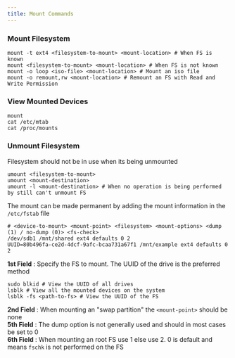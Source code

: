 ```yaml
---
title: Mount Commands
---
```


### Mount Filesystem

````shell
mount -t ext4 <filesystem-to-mount> <mount-location> # When FS is known
mount <filesystem-to-mount> <mount-location> # When FS is not known
mount -o loop <iso-file> <mount-location> # Mount an iso file
mount -o remount,rw <mount-location> # Remount an FS with Read and Write Permission
````

### View Mounted Devices

````shell
mount
cat /etc/mtab
cat /proc/mounts
````

### Unmount Filesystem

Filesystem should not be in use when its being unmounted

````shell
umount <filesystem-to-mount>
umount <mount-destination>
umount -l <mount-destination> # When no operation is being performed by still can't unmount FS
````

The mount can be made permanent by adding the mount information in the `/etc/fstab` file

````shell
# <device-to-mount> <mount-point> <filesystem> <mount-options> <dump (1) / no-dump (0)> <fs-check>
/dev/sdb1 /mnt/shared ext4 defaults 0 2
UUID=80b496fa-ce2d-4dcf-9afc-bcaa731a67f1 /mnt/example ext4 defaults 0 2
````

**1st Field** : Specify the FS to mount. The UUID of the drive is the preferred method

````shell
sudo blkid # View the UUID of all drives
lsblk # View all the mounted devices on the system
lsblk -fs <path-to-fs> # View the UUID of the FS
````

**2nd Field** : When mounting an "swap partition" the `<mount-point>` should be none  
**5th Field** : The dump option is not generally used and should in most cases be set to 0  
**6th Field** : When mounting an root FS use 1 else use 2. 0 is default and means `fschk` is not performed on the FS